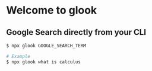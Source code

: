 # Welcome to glook
Google Search directly from your CLI
---

```bash
$ npx glook GOOGLE_SEARCH_TERM

# Example
$ npx glook what is calculus
```
